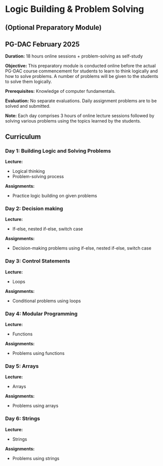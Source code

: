 # Logic Building & Problem Solving
## (Optional Preparatory Module)
## PG-DAC February 2025

**Duration:** 18 hours online sessions + problem-solving as self-study

**Objective:** This preparatory module is conducted online before the actual PG-DAC course commencement for students to learn to think logically and how to solve problems. A number of problems will be given to the students to solve them logically.

**Prerequisites:** Knowledge of computer fundamentals.

**Evaluation:** No separate evaluations. Daily assignment problems are to be solved and submitted.

**Note:** Each day comprises 3 hours of online lecture sessions followed by solving various problems using the topics learned by the students.

## Curriculum

### Day 1: Building Logic and Solving Problems
**Lecture:**
- Logical thinking
- Problem-solving process

**Assignments:**
- Practice logic building on given problems

### Day 2: Decision making
**Lecture:**
- If-else, nested if-else, switch case

**Assignments:**
- Decision-making problems using if-else, nested if-else, switch case

### Day 3: Control Statements
**Lecture:**
- Loops

**Assignments:**
- Conditional problems using loops

### Day 4: Modular Programming
**Lecture:**
- Functions

**Assignments:**
- Problems using functions

### Day 5: Arrays
**Lecture:**
- Arrays

**Assignments:**
- Problems using arrays

### Day 6: Strings
**Lecture:**
- Strings

**Assignments:**
- Problems using strings
